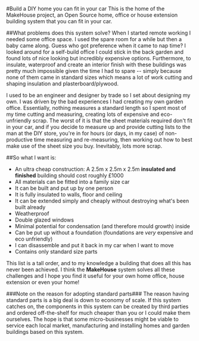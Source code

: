 #Build a DIY home you can fit in your car
This is the home of the MakeHouse project, an Open Source home, office or house extension building system that you can fit in your car.

##What problems does this system solve?
When I started remote working I needed some office space. I used the spare room for a while but then a baby came along. Guess who got preference when it came to nap time? I looked around for a self-build office I could stick in the back garden and found lots of nice looking but incredibly expensive options. Furthermore, to insulate, waterproof and create an interior finish with these buildings was pretty much impossible given the time I had to spare -- simply because none of them came in standard sizes which means a lot of work cutting and shaping insulation and plasterboard/plywood.

I used to be an engineer and designer by trade so I set about designing my own. I was driven by the bad experiences I had creating my own garden office. Essentially, nothing measures a standard length so I spent most of my time cutting and measuring, creating lots of expensive and eco-unfriendly scrap. The worst of it is that the sheet materials required don't fit in your car, and if you decide to measure up and provide cutting lists to the man at the DIY store, you're in for hours (or days, in my case) of non-productive time measuring and re-measuring, then working out how to best make use of the sheet size you buy. Inevitably, lots more scrap.

##So what I want is:


- An ultra cheap construction: A 2.5m x 2.5m x 2.5m **insulated and finished** building should cost roughly £1000
- All materials can be fitted into a family size car
- It can be built and put up by one person
- It is fully insulated to walls, floor and ceiling
- It can be extended simply and cheaply without destroying what's been built already
- Weatherproof
- Double glazed windows
- Minimal potential for condensation (and therefore mould growth) inside
- Can be put up without a foundation (foundations are *very* expensive and eco unfriendly)
- I can disassemble and put it back in my car when I want to move
- Contains only standard size parts 

This list is a tall order, and to my knowledge a building that does all this has never been achieved. I think the **MakeHouse** system solves all these challenges and I hope you find it useful for your own home office, house extension or even your home!

###Note on the reason for adopting standard parts###
The reason having standard parts is a big deal is down to economy of scale. If this system catches on, the components in this system can be created by third parties and ordered off-the-shelf for much cheaper than you or I could make them ourselves. The hope is that some micro-businesses might be viable to service each local market, manufacturing and installing homes and garden buildings based on this system.